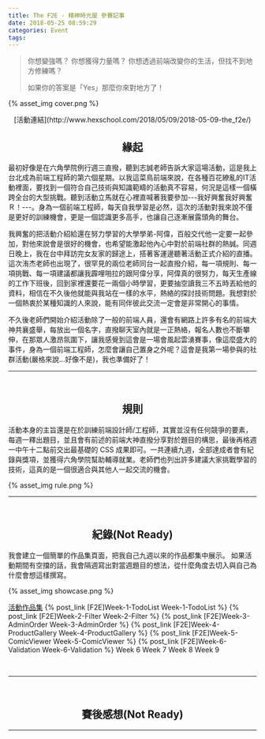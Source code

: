 ```yaml
---
title: The F2E - 精神時光屋 參賽記事
date: 2018-05-25 08:59:29
categories: Event
tags:
---
```


> 你想變強嗎？
> 你想獲得力量嗎？
> 你想透過前端改變你的生活，但找不到地方修練嗎？
>
> 如果你的答案是「Yes」那麼你來對地方了！


<!-- more -->

{% asset_img cover.png %}

<center>[活動連結](http://www.hexschool.com/2018/05/09/2018-05-09-the_f2e/)</center>

## <center>緣起</center>
最初好像是在六角學院例行週三直撥，聽到志誠老師告訴大家這場活動，這是我上台北成為前端工程師的第六個星期。以我這菜鳥前端來說，在各種百花繚亂的IT活動裡面，要找到一個符合自己技術與知識範疇的活動真不容易，何況是這樣一個橫跨全台的大型挑戰。聽到活動立馬就在心裡直喊著我要參加---我好興奮我好興奮Ｒ！---。身為一個前端工程師，每天自我學習是必然，這次的活動對我來說不僅是更好的訓練機會，更是一個認識更多高手，也讓自己逐漸展露頭角的舞台。

我興奮的把活動介紹給還在努力學習的大學學弟-阿偉，百般交代他一定要一起參加，對他來說會是很好的機會，也希望能激起他內心中對於前端社群的熱誠。同週日晚上，我在台中拜訪完女友家的歸途上，搭著客運邊聽著活動正式介紹的直播。這次洧杰老師也出現了，很罕見的兩位老師同台一起直撥介紹，每一項規則、每一項挑戰、每一項建議都讓我霹哩啪拉的跟阿偉分享，阿偉真的很努力，每天生產線的工作下班後，回到家裡還要花一兩個小時學習，更要抽空讀我三不五時丟給他的資料，相信在不久後他就能與我站在一樣的水平，熱絡的探討技術問題。我想對於一個熱衷於某種知識的人來說，能有同伴彼此交流一定會是非常開心的事情。

不久後老師們開始介紹活動除了一般的前端人員，還會有網路上許多有名的前端大神共襄盛舉，每放出一個名字，直撥聊天室內就是一正熱絡，報名人數也不斷攀伸，在那眾人激昂氛圍下，讓我感覺到這會是一場會風起雲湧賽事，像這麼盛大的事件，身為一個前端工程師，怎麼會讓自己置身之外呢？這會是我第一場參與的社群活動\(嚴格來說...好像不是\)，我也準備好了！

---
<br />

## <center>規則</center>
活動本身的主旨還是在於訓練前端設計師/工程師，其實並沒有任何競爭的要素，每週一釋出題目，並且會有前述的前端大神直撥分享對於題目的構思，最後再格週一中午十二點前交出最基礎的 CSS 成果即可。一共連續九週，全部達成者會有紀錄與獎項，並獲得六角學院幫助輔導就業。老師們也列出許多建議大家挑戰學習的技術，這真的是一個很適合與其他人一起交流的機會。

{% asset_img rule.png %}

---
<br />

## <center>紀錄(Not Ready)</center>
我會建立一個簡單的作品集頁面，把我自己九週以來的作品都集中展示。
如果活動期間有空擋的話，我會隔週寫出對當週題目的想法，從什麼角度去切入與自己為什麼會想這樣撰寫。

{% asset_img showcase.png %}

[活動作品集](https://wizardgreen.github.io/hexSchool-TheF2E-Showcase/#/)
{% post_link [F2E]Week-1-TodoList Week-1-TodoList %}
{% post_link [F2E]Week-2-Filter Week-2-Filter %}
{% post_link [F2E]Week-3-AdminOrder Week-3-AdminOrder %}
{% post_link [F2E]Week-4-ProductGallery Week-4-ProductGallery %}
{% post_link [F2E]Week-5-ComicViewer Week-5-ComicViewer %}
{% post_link [F2E]Week-6-Validation Week-6-Validation %}
Week 6
Week 7
Week 8
Week 9

<br />

---
<br />

## <center>賽後感想(Not Ready)</center>

---
<br />
